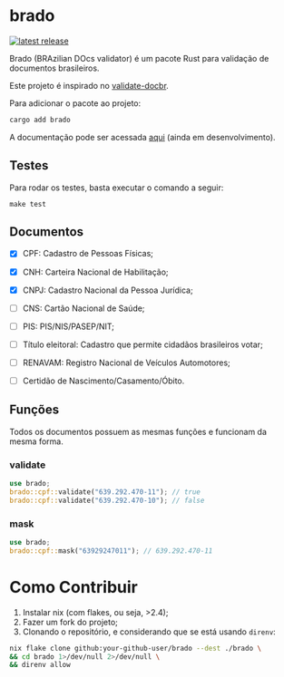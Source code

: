 # brado
<a href="https://crates.io/crates/brado">
  <img src="https://img.shields.io/crates/v/brado.svg" alt="latest release" />
</a>

Brado (BRAzilian DOcs validator) é um pacote Rust para validação de documentos brasileiros.

Este projeto é inspirado no [validate-docbr](https://github.com/alvarofpp/validate-docbr).

Para adicionar o pacote ao projeto:

```bash
cargo add brado
```

A documentação pode ser acessada [aqui](https://docs.rs/brado/) (ainda em desenvolvimento).


## Testes

Para rodar os testes, basta executar o comando a seguir:

```
make test
```

## Documentos

- [x] CPF: Cadastro de Pessoas Físicas;
- [x] CNH: Carteira Nacional de Habilitação;
- [x] CNPJ: Cadastro Nacional da Pessoa Jurídica;
- [ ] CNS: Cartão Nacional de Saúde;
- [ ] PIS: PIS/NIS/PASEP/NIT;
- [ ] Título eleitoral: Cadastro que permite cidadãos brasileiros votar;
- [ ] RENAVAM: Registro Nacional de Veículos Automotores;
- [ ] Certidão de Nascimento/Casamento/Óbito.


## Funções

Todos os documentos possuem as mesmas funções e funcionam da mesma forma.

### validate

```rust
use brado;
brado::cpf::validate("639.292.470-11"); // true
brado::cpf::validate("639.292.470-10"); // false
```

### mask

```rust
use brado;
brado::cpf::mask("63929247011"); // 639.292.470-11
```


# Como Contribuir

1. Instalar nix (com flakes, ou seja, >2.4);
2. Fazer um fork do projeto;
3. Clonando o repositório, e considerando que se está usando `direnv`:
```bash
nix flake clone github:your-github-user/brado --dest ./brado \
&& cd brado 1>/dev/null 2>/dev/null \
&& direnv allow
```
